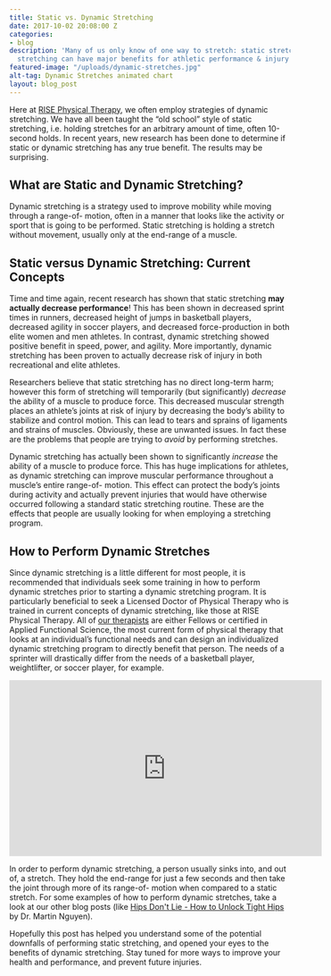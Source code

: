 ```yaml
---
title: Static vs. Dynamic Stretching
date: 2017-10-02 20:08:00 Z
categories:
- blog
description: 'Many of us only know of one way to stretch: static stretching. But dynamic
  stretching can have major benefits for athletic performance & injury prevention.'
featured-image: "/uploads/dynamic-stretches.jpg"
alt-tag: Dynamic Stretches animated chart
layout: blog_post
---
```


Here at [RISE Physical Therapy](/), we often employ strategies of dynamic stretching. We have all been taught the “old school” style of static stretching, i.e. holding stretches for an arbitrary amount of time, often 10-second holds. In recent years, new research has been done to determine if static or dynamic stretching has any true benefit. The results may be surprising.

## What are Static and Dynamic Stretching?

Dynamic stretching is a strategy used to improve mobility while moving through a range-of- motion, often in a manner that looks like the activity or sport that is going to be performed. Static stretching is holding a stretch without movement, usually only at the end-range of a muscle.

## Static versus Dynamic Stretching: Current Concepts

Time and time again, recent research has shown that static stretching **may actually decrease performance**! This has been shown in decreased sprint times in runners, decreased height of jumps in basketball players, decreased agility in soccer players, and decreased force-production in both elite women and men athletes. In contrast, dynamic stretching showed positive benefit in speed, power, and agility. More importantly, dynamic stretching has been proven to actually decrease risk of injury in both recreational and elite athletes.

Researchers believe that static stretching has no direct long-term harm; however this form of stretching will temporarily (but significantly) *decrease* the ability of a muscle to produce force. This decreased muscular strength places an athlete’s joints at risk of injury by decreasing the body’s ability to stabilize and control motion. This can lead to tears and sprains of ligaments and strains of muscles. Obviously, these are unwanted issues. In fact these are the problems that people are trying to *avoid* by performing stretches.

Dynamic stretching has actually been shown to significantly *increase* the ability of a muscle to produce force. This has huge implications for athletes, as dynamic stretching can improve muscular performance throughout a muscle’s entire range-of- motion. This effect can protect the body’s joints during activity and actually prevent injuries that would have otherwise occurred following a standard static stretching routine. These are the effects that people are usually looking for when employing a stretching program.

## How to Perform Dynamic Stretches

Since dynamic stretching is a little different for most people, it is recommended that individuals seek some training in how to perform dynamic stretches prior to starting a dynamic stretching program. It is particularly beneficial to seek a Licensed Doctor of Physical Therapy who is trained in current concepts of dynamic stretching, like those at RISE Physical Therapy. All of [our therapists](/#team) are either Fellows or certified in Applied Functional Science, the most current form of physical therapy that looks at an individual’s functional needs and can design an individualized dynamic stretching program to directly benefit that person. The needs of a sprinter will drastically differ from the needs of a basketball player, weightlifter, or soccer player, for example.

<iframe width="560" height="315" src="https://www.youtube.com/embed/Pz_NXxhQCJc" frameborder="0" allowfullscreen></iframe>

In order to perform dynamic stretching, a person usually sinks into, and out of, a stretch. They hold the end-range for just a few seconds and then take the joint through more of its range-of- motion when compared to a static stretch. For some examples of how to perform dynamic stretches, take a look at our other blog posts (like [Hips Don't Lie - How to Unlock Tight Hips](/blog/hips-dont-lie-how-to-unlock-tight-hips) by Dr. Martin Nguyen).

Hopefully this post has helped you understand some of the potential downfalls of performing static stretching, and opened your eyes to the benefits of dynamic stretching. Stay tuned for more ways to improve your health and performance, and prevent future injuries.